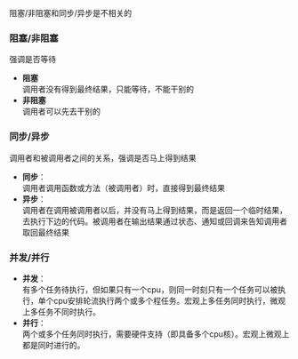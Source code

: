 阻塞/非阻塞和同步/异步是不相关的
### 阻塞/非阻塞
强调是否等待
- **阻塞**  
调用者没有得到最终结果，只能等待，不能干别的
- **非阻塞**  
调用者可以先去干别的
### 同步/异步
调用者和被调用者之间的关系，强调是否马上得到结果
- **同步**：  
调用者调用函数或方法（被调用者）时，直接得到最终结果
- **异步**：  
调用者在调用被调用者以后，并没有马上得到结果，而是返回一个临时结果，去执行下边的代码。被调用者在输出结果通过状态、通知或回调来告知调用者取回最终结果
### 并发/并行
- **并发**：  
有多个任务待执行，但如果只有一个cpu，则同一时刻只有一个任务可以被执行，单个cpu安排轮流执行两个或多个程任务。宏观上多任务同时执行，微观上多任务不同时执行。
- **并行**：  
两个或多个任务同时执行，需要硬件支持（即具备多个cpu核）。宏观上微观上都是同时进行的。
